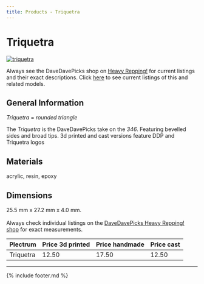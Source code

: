 ```yaml
---
title: Products - Triquetra
---
```

# Triquetra

[![triquetra](../../assets/images/triquetra.jpg "Triquetra")](/picks/triquetra)

Always see the DaveDavePicks shop on [Heavy Repping!](https://www.heavyrepping.com/shop/store/davedavepicks/) for current listings and their exact descriptions. Click [here](https://heavyrepping.com/davedavepicks/?s=Triquetra&post_type=product) to see current listings of this and related models.

## General Information
*Triquetra* = *rounded triangle*

The *Triquetra* is the DaveDavePicks take on the *346*. Featuring bevelled sides and broad tips. 3d printed and cast versions feature DDP and Triquetra logos

## Materials
acrylic, resin, epoxy

## Dimensions
25.5 mm x 27.2 mm x 4.0 mm.<br/><br/>Always check individual listings on the [DaveDavePicks Heavy Repping! shop](https://www.heavyrepping.com/shop/store/davedavepicks/) for exact measurements.

| **Plectrum**                                        | **Price 3d printed**   | **Price handmade**   | **Price cast**   |
|:----------------------------------------------------|:-----------------------|:---------------------|:-----------------|
| Triquetra                                          | 12.50               | 17.50             | 12.50         |

---

{% include footer.md %}